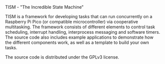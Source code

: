 TISM - "The Incredible State Machine"

TISM is a framework for developing tasks that can run concurrently on a Raspberry Pi Pico (or compatible microcontroller) via cooperative multitasking. The framework consists of different elements to control task scheduling, interrupt handling, interprocess messaging and software timers. The source code also includes example applications to demonstrate how the different components work, as well as a template to build your own tasks.

The source code is distributed under the GPLv3 license.

